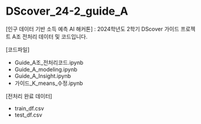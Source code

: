 # DScover_24-2_guide_A

[인구 데이터 기반 소득 예측 AI 해커톤]
: 2024학년도 2학기 DScover 가이드 프로젝트 A조 전처리 데이터 및 코드입니다.

[코드파일]
- Guide_A조_전처리코드.ipynb
- Guide_A_modeling.ipynb
- Guide_A_Insight.ipynb
- 가이드_K_means_수정.ipynb

[전처리 완료 데이터]
- train_df.csv
- test_df.csv
  
